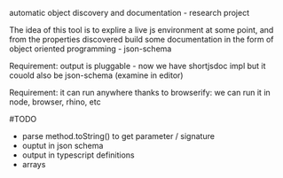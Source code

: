 automatic object discovery and documentation - research project

The idea of this tool is to explire a live js environment at some point, and from the properties discovered build some documentation  in the form of object oriented programming - json-schema

Requirement: output is pluggable - now we have shortjsdoc impl but it couold also be json-schema (examine in editor)

Requirement: it can run anywhere thanks to browserify: we can run it in node, browser, rhino, etc

#TODO

 * parse method.toString() to get parameter / signature
 * ouptut in json schema
 * output in typescript definitions
 * arrays